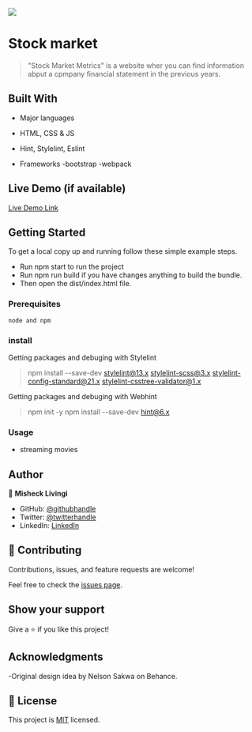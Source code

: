![](https://img.shields.io/badge/Microverse-blueviolet)

# Stock market

> "Stock Market Metrics" is a website wher you can find information abput a cpmpany financial statement in the previous years.
## Built With

- Major languages

- HTML, CSS & JS
- Hint, Stylelint, Eslint
- Frameworks
-bootstrap
-webpack

## Live Demo (if available)

[Live Demo Link](https://effervescent-bunny-cc8f4f.netlify.app/)

   

## Getting Started

To get a local copy up and running follow these simple example steps.

- Run npm start to run the project
- Run npm run build if you have changes anything to build the bundle.
- Then open the dist/index.html file. 

### Prerequisites

```
node and npm
```

###  install

Getting packages and debuging with Stylelint
>npm install --save-dev stylelint@13.x stylelint-scss@3.x stylelint-config-standard@21.x stylelint-csstree-validator@1.x

Getting packages and debuging with Webhint
>npm init -y
>npm install --save-dev hint@6.x

### Usage

- streaming movies

## Author

👤 **Misheck Livingi**

- GitHub: [@githubhandle](https://github.com/misheck12)
- Twitter: [@twitterhandle](https://twitter.com/mishecklivingi2)
- LinkedIn: [LinkedIn](https://www.linkedin.com/in/misheck-livingi-a0b536142/)

## 🤝 Contributing

Contributions, issues, and feature requests are welcome!

Feel free to check the [issues page](../../issues/).

## Show your support

Give a ⭐️ if you like this project!

## Acknowledgments

-Original design idea by Nelson Sakwa on Behance.


## 📝 License

This project is [MIT](./MIT.md) licensed.